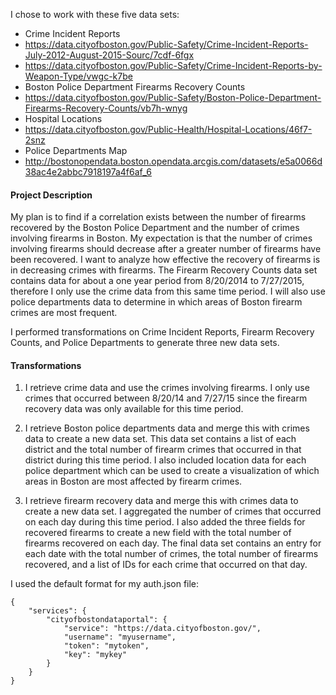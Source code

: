 I chose to work with these five data sets:

* Crime Incident Reports
 * https://data.cityofboston.gov/Public-Safety/Crime-Incident-Reports-July-2012-August-2015-Sourc/7cdf-6fgx
 * https://data.cityofboston.gov/Public-Safety/Crime-Incident-Reports-by-Weapon-Type/vwgc-k7be
* Boston Police Department Firearms Recovery Counts
 * https://data.cityofboston.gov/Public-Safety/Boston-Police-Department-Firearms-Recovery-Counts/vb7h-wnyg
* Hospital Locations
 * https://data.cityofboston.gov/Public-Health/Hospital-Locations/46f7-2snz
* Police Departments Map
 * http://bostonopendata.boston.opendata.arcgis.com/datasets/e5a0066d38ac4e2abbc7918197a4f6af_6

#### Project Description

My plan is to find if a correlation exists between the number of firearms recovered by the Boston Police Department and the number of crimes involving firearms in Boston. My expectation is that the number of crimes involving firearms should decrease after a greater number of firearms have been recovered. I want to analyze how effective the recovery of firearms is in decreasing crimes with firearms. The Firearm Recovery Counts data set contains data for about a one year period from 8/20/2014 to 7/27/2015, therefore I only use the crime data from this same time period. I will also use police departments data to determine in which areas of Boston firearm crimes are most frequent.

I performed transformations on Crime Incident Reports, Firearm Recovery Counts, and Police Departments to generate three new data sets.

#### Transformations

1. I retrieve crime data and use the crimes involving firearms. I only use crimes that occurred between 8/20/14 and 7/27/15 since the firearm recovery data was only available for this time period.

2. I retrieve Boston police departments data and merge this with crimes data to create a new data set. This data set contains a list of each district and the total number of firearm crimes that occurred in that district during this time period. I also included location data for each police department which can be used to create a visualization of which areas in Boston are most affected by firearm crimes.

3. I retrieve firearm recovery data and merge this with crimes data to create a new data set. I aggregated the number of crimes that occurred on each day during this time period. I also added the three fields for recovered firearms to create a new field with the total number of firearms recovered on each day. The final data set contains an entry for each date with the total number of crimes, the total number of firearms recovered, and a list of IDs for each crime that occurred on that day.

I used the default format for my auth.json file:
```
{
	"services": {
		"cityofbostondataportal": {
			"service": "https://data.cityofboston.gov/",
			"username": "myusername",
			"token": "mytoken",
			"key": "mykey"
		}
	}
}
```
